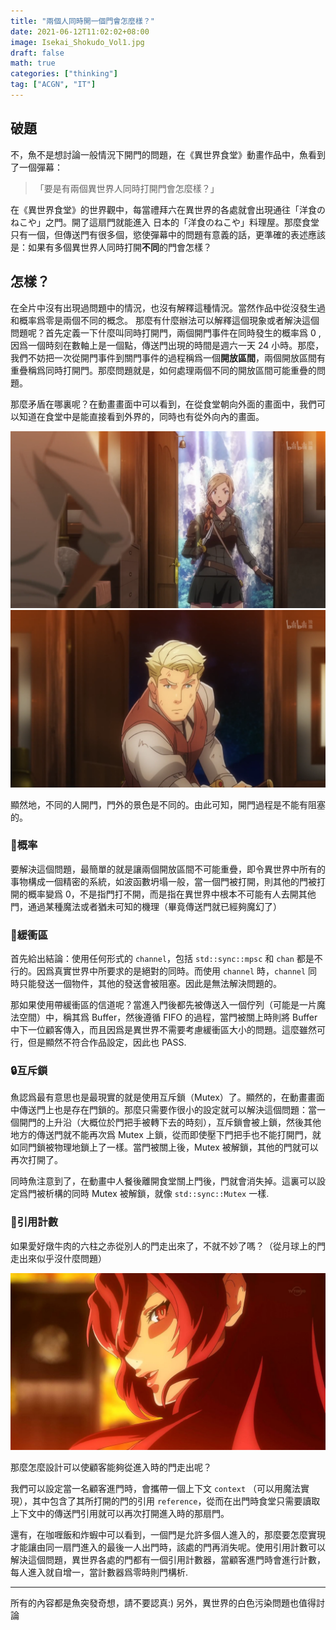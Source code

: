 ```yaml
---
title: "兩個人同時開一個門會怎麼樣？"
date: 2021-06-12T11:02:02+08:00
image: Isekai_Shokudo_Vol1.jpg
draft: false
math: true
categories: ["thinking"]
tag: ["ACGN", "IT"]
---
```

## 破題

不，魚不是想討論一般情況下開門的問題，在《異世界食堂》動畫作品中，魚看到了一個彈幕：
> 「要是有兩個異世界人同時打開門會怎麼樣？」

在《異世界食堂》的世界觀中，每當禮拜六在異世界的各處就會出現通往「洋食のねこや」之門。開了這扇門就能進入
日本的「洋食のねこや」料理屋。那麼食堂只有一個，但傳送門有很多個，慾使彈幕中的問題有意義的話，更準確的表述應該是：如果有多個異世界人同時打開**不同**的門會怎樣？

## 怎樣？

在全片中沒有出現過問題中的情況，也沒有解釋這種情況。當然作品中從沒發生過和概率爲零是兩個不同的概念。
那麼有什麼辦法可以解釋這個現象或者解決這個問題呢？首先定義一下什麼叫同時打開門，兩個開門事件在同時發生的概率爲
$0$ , 因爲一個時刻在數軸上是一個點，傳送門出現的時間是週六一天 $24$ 小時。那麼，我們不妨把一次從開門事件到關門事件的過程稱爲一個**開放區間**，兩個開放區間有重疊稱爲同時打開門。那麼問題就是，如何處理兩個不同的開放區間可能重疊的問題。

那麼矛盾在哪裏呢？在動畫畫面中可以看到，在從食堂朝向外面的畫面中，我們可以知道在食堂中是能直接看到外界的，同時也有從外向內的畫面。

![炸肉餅二世的門外](outdoor.png) ![炸蝦一世的門外](outdoor2.png)

顯然地，不同的人開門，門外的景色是不同的。由此可知，開門過程是不能有阻塞的。

### 🎲概率

要解決這個問題，最簡單的就是讓兩個開放區間不可能重疊，即令異世界中所有的事物構成一個精密的系統，如波函數坍塌一般，當一個門被打開，則其他的門被打開的概率變爲 $0$，不是指門打不開，而是指在異世界中根本不可能有人去開其他門，通過某種魔法或者猶未可知的機理（畢竟傳送門就已經夠魔幻了）

### 🌊緩衝區

首先給出結論：使用任何形式的 `channel`，包括 `std::sync::mpsc` 和 `chan` 都是不行的。因爲真實世界中所要求的是絕對的同時。而使用 `channel` 時，`channel` 同時只能發送一個物件，其他的發送會被阻塞。因此是無法解決問題的。

那如果使用帶緩衝區的信道呢？當進入門後都先被傳送入一個佇列（可能是一片魔法空間）中，稱其爲 Buffer，然後遵循 FIFO 的過程，當門被關上時則將 Buffer 中下一位顧客傳入，而且因爲是異世界不需要考慮緩衝區大小的問題。這麼雖然可行，但是顯然不符合作品設定，因此也 PASS.

### 🔒互斥鎖

魚認爲最有意思也是最現實的就是使用互斥鎖（Mutex）了。顯然的，在動畫畫面中傳送門上也是存在門鎖的。那麼只需要作很小的設定就可以解決這個問題：當一個開門的上升沿（大概位於門把手被轉下去的時刻），互斥鎖會被上鎖，然後其他地方的傳送門就不能再次爲 Mutex 上鎖，從而即使壓下門把手也不能打開門，就如同門鎖被物理地鎖上了一樣。當門被關上後，Mutex 被解鎖，其他的門就可以再次打開了。

同時魚注意到了，在動畫中人餐後離開食堂關上門後，門就會消失掉。這裏可以設定爲門被析構的同時 Mutex 被解鎖，就像 `std::sync::Mutex` 一樣.

### 🔂引用計數

如果愛好燉牛肉的六柱之赤從別人的門走出來了，不就不妙了嗎？（從月球上的門走出來似乎沒什麼問題）

![赤女王](red.jpg)

那麼怎麼設計可以使顧客能夠從進入時的門走出呢？

我們可以設定當一名顧客進門時，會攜帶一個上下文 `context` （可以用魔法實現），其中包含了其所打開的門的引用 `reference`，從而在出門時食堂只需要讀取上下文中的傳送門引用就可以再次打開進入時的那扇門。

還有，在咖喱飯和炸蝦中可以看到，一個門是允許多個人進入的，那麼要怎麼實現才能讓由同一扇門進入的最後一人出門時，該處的門再消失呢。使用引用計數可以解決這個問題，異世界各處的門都有一個引用計數器，當顧客進門時會進行計數，每人進入就自增一，當計數器爲零時則門構析.

---

所有的內容都是魚突發奇想，請不要認真:) 另外，異世界的白色污染問題也值得討論